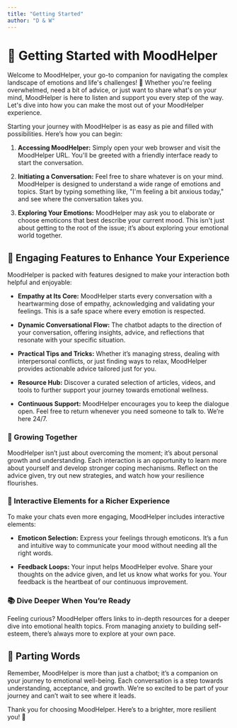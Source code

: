 ```yaml
---
title: "Getting Started"
author: "D & W"
---
```


# 🚀 Getting Started with MoodHelper

Welcome to MoodHelper, your go-to companion for navigating the complex landscape of emotions and life's challenges! 🌈 Whether you're feeling overwhelmed, need a bit of advice, or just want to share what's on your mind, MoodHelper is here to listen and support you every step of the way. Let's dive into how you can make the most out of your MoodHelper experience.

Starting your journey with MoodHelper is as easy as pie and filled with possibilities. Here’s how you can begin:

1. **Accessing MoodHelper:** Simply open your web browser and visit the MoodHelper URL. You'll be greeted with a friendly interface ready to start the conversation.

2. **Initiating a Conversation:** Feel free to share whatever is on your mind. MoodHelper is designed to understand a wide range of emotions and topics. Start by typing something like, "I'm feeling a bit anxious today," and see where the conversation takes you.

3. **Exploring Your Emotions:** MoodHelper may ask you to elaborate or choose emoticons that best describe your current mood. This isn't just about getting to the root of the issue; it’s about exploring your emotional world together.

## 🌟 Engaging Features to Enhance Your Experience

MoodHelper is packed with features designed to make your interaction both helpful and enjoyable:

- **Empathy at Its Core:** MoodHelper starts every conversation with a heartwarming dose of empathy, acknowledging and validating your feelings. This is a safe space where every emotion is respected.

- **Dynamic Conversational Flow:** The chatbot adapts to the direction of your conversation, offering insights, advice, and reflections that resonate with your specific situation.

- **Practical Tips and Tricks:** Whether it’s managing stress, dealing with interpersonal conflicts, or just finding ways to relax, MoodHelper provides actionable advice tailored just for you.

- **Resource Hub:** Discover a curated selection of articles, videos, and tools to further support your journey towards emotional wellness.

- **Continuous Support:** MoodHelper encourages you to keep the dialogue open. Feel free to return whenever you need someone to talk to. We’re here 24/7.

### 🌱 Growing Together

MoodHelper isn’t just about overcoming the moment; it’s about personal growth and understanding. Each interaction is an opportunity to learn more about yourself and develop stronger coping mechanisms. Reflect on the advice given, try out new strategies, and watch how your resilience flourishes.

### 💬 Interactive Elements for a Richer Experience

To make your chats even more engaging, MoodHelper includes interactive elements:

- **Emoticon Selection:** Express your feelings through emoticons. It’s a fun and intuitive way to communicate your mood without needing all the right words.

- **Feedback Loops:** Your input helps MoodHelper evolve. Share your thoughts on the advice given, and let us know what works for you. Your feedback is the heartbeat of our continuous improvement.

### 📚 Dive Deeper When You’re Ready

Feeling curious? MoodHelper offers links to in-depth resources for a deeper dive into emotional health topics. From managing anxiety to building self-esteem, there’s always more to explore at your own pace.

## 💌 Parting Words

Remember, MoodHelper is more than just a chatbot; it’s a companion on your journey to emotional well-being. Each conversation is a step towards understanding, acceptance, and growth. We’re so excited to be part of your journey and can’t wait to see where it leads.

Thank you for choosing MoodHelper. Here’s to a brighter, more resilient you! 🌟
